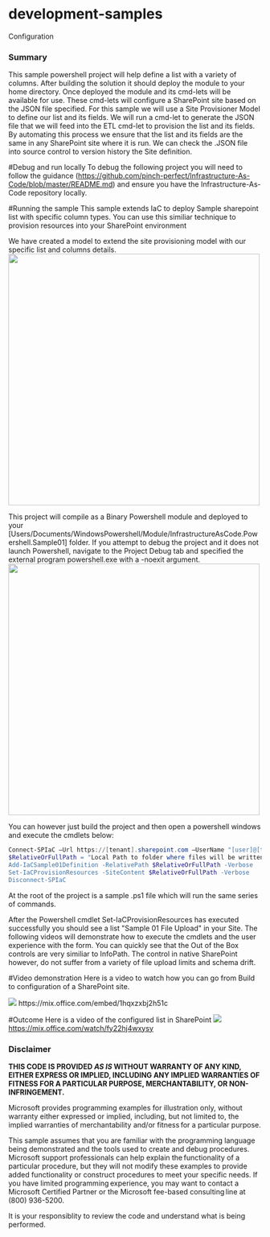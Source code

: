 ﻿# development-samples
Configuration

### Summary ###
This sample powershell project will help define a list with a variety of columns.  After building the solution it should deploy the module to your home directory.  Once deployed the module and its cmd-lets will be available for use.  These cmd-lets will configure a SharePoint site based on the JSON file specified.  For this sample we will use a Site Provisioner Model to define our list and its fields.  We will run a cmd-let to generate the JSON file that we will feed into the ETL cmd-let to provision the list and its fields.  By automating this process we ensure that the list and its fields are the same in any SharePoint site where it is run.  We can check the .JSON file into source control to version history the Site definition.

#Debug and run locally
To debug the following project you will need to follow the guidance (https://github.com/pinch-perfect/Infrastructure-As-Code/blob/master/README.md) and ensure you have the Infrastructure-As-Code repository locally.


#Running the sample
This sample extends IaC to deploy Sample sharepoint list with specific column types.  You can use this similiar technique to provision resources into your SharePoint environment

We have created a model to extend the site provisioning model with our specific list and columns details.
<img src="imgs\extend-site-provisioner.PNG" width="500" />

This project will compile as a Binary Powershell module and deployed to your [Users/Documents/WindowsPowershell/Module/InfrastructureAsCode.Powershell.Sample01] folder.  If you attempt to debug the project and it does not launch Powershell, navigate to the Project Debug tab and specified the external program powershell.exe with a -noexit argument.  
<img src="imgs\project-config-powershell-debug.PNG" width="500" />


You can however just build the project and then open a powershell windows and execute the cmdlets below:
```powershell
Connect-SPIaC –Url https://[tenant].sharepoint.com –UserName "[user]@[tenant].onmicrosoft.com
$RelativeOrFullPath = "Local Path to folder where files will be written"
Add-IaCSample01Definition -RelativePath $RelativeOrFullPath -Verbose
Set-IaCProvisionResources -SiteContent $RelativeOrFullPath -Verbose
Disconnect-SPIaC
```
At the root of the project is a sample .ps1 file which will run the same series of commands.

After the Powershell cmdlet Set-IaCProvisionResources has executed successfully you should see a list "Sample 01 File Upload" in your Site.  The following videos will demonstrate how to execute the cmdlets and the user experience with the form.  You can quickly see that the Out of the Box controls are very similiar to InfoPath.  The control in native SharePoint however, do not suffer from a variety of file upload limits and schema drift.

#Video demonstration
Here is a video to watch how you can go from Build to configuration of a SharePoint site.

<img src="imgs/build-and-deploy.png" />
https://mix.office.com/embed/1hqxzxbj2h51c

#Outcome 
Here is a video of the configured list in SharePoint
<img src="imgs/configured-list-usage.png" />
https://mix.office.com/watch/fy22hj4wxysy


### Disclaimer ###
**THIS CODE IS PROVIDED *AS IS* WITHOUT WARRANTY OF ANY KIND, EITHER EXPRESS OR IMPLIED, INCLUDING ANY IMPLIED WARRANTIES OF FITNESS FOR A PARTICULAR PURPOSE, MERCHANTABILITY, OR NON-INFRINGEMENT.**

Microsoft provides programming examples for illustration only, without 
warranty either expressed or implied, including, but not limited to, the
implied warranties of merchantability and/or fitness for a particular 
purpose.  

This sample assumes that you are familiar with the programming language
being demonstrated and the tools used to create and debug procedures. 
Microsoft support professionals can help explain the functionality of a
particular procedure, but they will not modify these examples to provide
added functionality or construct procedures to meet your specific needs. 
If you have limited programming experience, you may want to contact a 
Microsoft Certified Partner or the Microsoft fee-based consulting line 
at (800) 936-5200. 

It is your responsiblity to review the code and understand what is being performed.